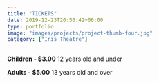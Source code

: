 ```yaml
---
title: "TICKETS"
date: 2019-12-23T20:56:42+06:00
type: portfolio
image: "images/projects/project-thumb-four.jpg"
category: ["Iris Theatre"]
---
```


**Children - $3.00**
12 years old and under

**Adults - $5.00**
13 years old and over
